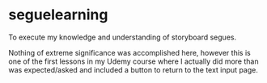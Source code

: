 # seguelearning
To execute my knowledge and understanding of storyboard segues.



Nothing of extreme significance was accomplished here, however this is one of the first lessons in my Udemy course where I actually did more than was expected/asked and included a button to return to the text input page.
